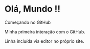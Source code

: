 # Olá, Mundo !!
 Começando no GitHub

 Minha primeira interação com o GitHub.
 
 Linha incluída via editor no próprio site.
